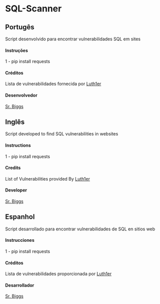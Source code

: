 # SQL-Scanner


## Portugês

Script desenvolvido para encontrar vulnerabilidades SQL em sites

#### Instruções

1 - pip install requests

#### Créditos

Lista de vulnerabilidades fornecida por [Luth1er](https://github.com/Luth1er/)

#### Desenvolvedor

[Sr. Biggs](https://github.com/BiggsCoder)

## Inglês

Script developed to find SQL vulnerabilities in websites

#### Instructions

1 - pip install requests

#### Credits

List of Vulnerabilities provided By [Luth1er](https://github.com/Luth1er/)

#### Developer

[Sr. Biggs](https://github.com/BiggsCoder)


## Espanhol

Script desarrollado para encontrar vulnerabilidades de SQL en sitios web

#### Instrucciones

1 - pip install requests

#### Créditos

Lista de vulnerabilidades proporcionada por [Luth1er](https://github.com/Luth1er/)

#### Desarrollador

[Sr. Biggs](https://github.com/BiggsCoder)
